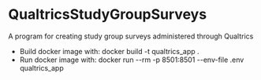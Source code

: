 # QualtricsStudyGroupSurveys
A program for creating study group surveys administered through Qualtrics

- Build docker image with: docker build -t qualtrics_app .
- Run docker image with: docker run --rm -p 8501:8501 --env-file .env qualtrics_app